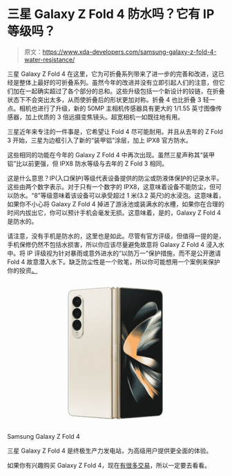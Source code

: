 # 三星 Galaxy Z Fold 4 防水吗？它有 IP 等级吗？

> 原文：<https://www.xda-developers.com/samsung-galaxy-z-fold-4-water-resistance/>

三星 Galaxy Z Fold 4 在这里，它为可折叠系列带来了进一步的完善和改进，这已经是整体上最好的可折叠系列。虽然今年的改进并没有立即引起人们的注意，但它们加在一起确实超过了各个部分的总和。这些升级包括一个新设计的铰链，在折叠状态下不会突出太多，从而使折叠后的形状更加对称。折叠 4 也比折叠 3 轻一点。相机也进行了升级，新的 50MP 主相机传感器具有更大的 1/1.55 英寸图像传感器，加上优质的 3 倍远摄变焦镜头。超宽相机一如既往地有用。

三星近年来专注的一件事是，它希望让 Fold 4 尽可能耐用。并且从去年的 Z Fold 3 开始，三星为边框引入了新的“装甲铝”涂层，加上 IPX8 官方防水。

这些相同的功能在今年的 Galaxy Z Fold 4 中再次出现。虽然三星声称其“装甲铝”比以前更强，但 IPX8 防水等级与去年的 Z Fold 3 相同。

这是什么意思？IP(入口保护)等级代表设备提供的防尘或防液体保护的记录水平。这些由两个数字表示。对于只有一个数字的 IPX8，这意味着设备不能防尘，但可以防水。“8”等级意味着该设备可以承受超过 1 米(3.2 英尺)的水浸泡。这意味着，如果你不小心将 Galaxy Z Fold 4 掉进了游泳池或装满水的水槽，如果你在合理的时间内拔出它，你可以预计手机会毫发无损。这意味着，是的，Galaxy Z Fold 4 是防水的。

请注意，没有手机是防水的，这里也是如此。尽管有官方评级，但值得一提的是，手机保修仍然不包括水损害，所以你应该尽量避免故意将 Galaxy Z Fold 4 浸入水中。将 IP 评级视为针对暴雨或意外进水的“以防万一”保护措施，而不是公开邀请 Fold 4 故意潜入水下。缺乏防尘性是一个败笔，所以你可能想用一个案例来保护你的投资[。](https://www.xda-developers.com/best-samsung-galaxy-z-fold-4-cases/)

 <picture>![The Galaxy Z Fold 4 is available to buy from Samsung. Through its website, you get access to a fourth, exclusive color and an optional discount through an eligible trade-in.](img/7aac5f1bea6abcb9d3e6054d147a2ca9.png)</picture> 

Samsung Galaxy Z Fold 4

三星 Galaxy Z Fold 4 是终极生产力发电站，为高级用户提供更全面的体验。

如果你有兴趣购买 Galaxy Z Fold 4，现在[有很多交易](https://www.xda-developers.com/best-samsung-galaxy-z-fold-4-deals/)，所以一定要去看看。